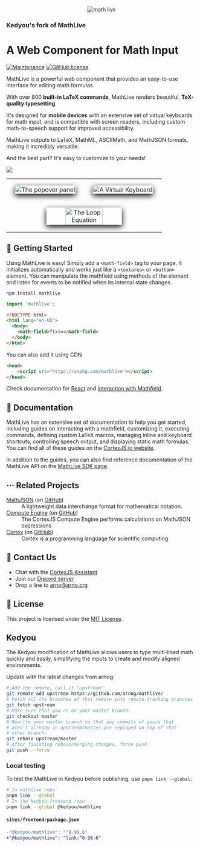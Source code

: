 <div align="center">
    <img alt="math live" src="assets/mathlive-1.png?raw=true">
</div>

<h3><strong>Kedyou's fork of MathLive</strong></h3>
<h1>A Web Component for Math Input</h1>

[![Maintenance](https://img.shields.io/maintenance/yes/2024.svg)]()
[![GitHub license](https://img.shields.io/badge/license-MIT-brightgreen.svg)](https://raw.githubusercontent.com/arnog/mathlive/master/LICENSE.txt)

MathLive is a powerful web component that provides an easy-to-use interface for
editing math formulas.

With over 800 **built-in LaTeX commands**, MathLive renders beautiful, 
**TeX-quality typesetting**. 

It's designed for **mobile devices** with an extensive set of virtual keyboards 
for math input, and is compatible with screen readers, including custom 
math-to-speech support for improved accessibility. 

MathLive outputs to LaTeX, MathML, ASCIIMath, and MathJSON formats, making it 
incredibly versatile. 

And the best part? It's easy to customize to your needs!

<img src="assets/screenshots/mathlive-demo.png">

<table align="center" >
    <tr>
        <td width='50%' align='center' style="border:none;">
            <img alt="The popover panel"
            style='margin:15px; box-shadow: 0px 5px 15px #000; border: 1px solid #eee'
            src="assets/screenshots/popover.png">
        </td>
        <td width='50%' align='center' style="border:none;">
            <img alt="A Virtual Keyboard"
            style='margin:15px; box-shadow: 0px 5px 15px #000; border: 1px solid #eee'
            src="assets/screenshots/virtualKeyboard.png">
        </td>
    </tr>
    <tr style="background-color: initial; border: none;">
        <td colspan="2" align="center" style="border:none;">
            <img width="50%" alt="The Loop Equation"
            style='margin:15px; box-shadow: 0px 5px 15px #000; border: 1px solid #eee'
            src="assets/screenshots/loop-eqn.png">
        </td>
    </tr>
</table>

## 🚀 Getting Started

Using MathLive is easy! Simply add a `<math-field>` tag to your page. It
initializes automatically and works just like a `<textarea>` or `<button>`
element. You can manipulate the mathfield using methods of the element and
listen for events to be notified when its internal state changes.

`npm install mathlive`

```javascript
import 'mathlive';
```

```html
<!DOCTYPE html>
<html lang="en-US">
  <body>
    <math-field>f(x)=</math-field>
  </body>
</html>
```

You can also add it using CDN
```html
<head>
    <script src="https://unpkg.com/mathlive"></script>
</head>
```

Check documentation for [React](https://cortexjs.io/mathlive/guides/react/) and
[interaction with Mathfield](https://cortexjs.io/mathlive/guides/interacting/). 

## 📖 Documentation

MathLive has an extensive set of documentation to help you get started,
including guides on interacting with a mathfield, customizing it, executing
commands, defining custom LaTeX macros, managing inline and keyboard shortcuts,
controlling speech output, and displaying static math formulas. You can find all
of these guides on the [CortexJS.io website](https://cortexjs.io/mathlive/).

In addition to the guides, you can also find reference documentation of the
MathLive API on the [MathLive SDK page](https://cortexjs.io/docs/mathlive).

## ⋯ Related Projects

<dl>
  <dt><a href="https://cortexjs.io/math-json">MathJSON</a> (on <a href="https://github.com/cortex-js/math-json">GitHub</a>)</dt>
  <dd>A lightweight data interchange format for mathematical notation.</dd>
  <dt><a href="https://cortexjs.io/compute-engine">Compute Engine</a> (on <a href="https://github.com/cortex-js/math-json/tree/master/src/compute-engine">GitHub</a>)</dt>
  <dd>The CortexJS Compute Engine performs calculations on MathJSON expressions</dd>
  <dt><a href="https://cortexjs.io/cortex">Cortex</a> (on <a href="https://github.com/cortex-js/math-json/tree/master/src/cortex">GitHub</a>)</dt>
  <dd>Cortex is a programming language for scientific computing</dd>
</dl>

## 💬 Contact Us

- Chat with the [CortexJS Assistant](https://chat.openai.com/g/g-8YgEfR7ig-cortexjs-assistant)
- Join our [Discord server](https://discord.gg/yhmvVeJ4Hd)
- Drop a line to [arno@arno.org](arno@arno.org)

## 📃 License

This project is licensed under the [MIT License](LICENSE.txt).

## Kedyou

The Kedyou modification of MathLive allows users to type multi-lined math
quickly and easily, simplifying the inputs to create and modify aligned
environments.

Update with the latest changes from arnog:

```sh
# Add the remote, call it "upstream":
git remote add upstream https://github.com/arnog/mathlive/
# Fetch all the branches of that remote into remote-tracking branches
git fetch upstream
# Make sure that you're on your master branch:
git checkout master
# Rewrite your master branch so that any commits of yours that
# aren't already in upstream/master are replayed on top of that
# other branch:
git rebase upstream/master
# After finishing rebase/merging changes, force push
git push --force
```

### Local testing

To test the MathLive in Kedyou before publishing, use `pnpm link --global`:

```sh
# In mathlive repo
pnpm link --global
# In the kedyou-frontend repo
pnpm link --global @kedyou/mathlive
```

#### **`sites/frontend/package.json`**
```diff
-"@kedyou/mathlive": "^0.98.6"
+"@kedyou/mathlive": "link:^0.98.6"
```
